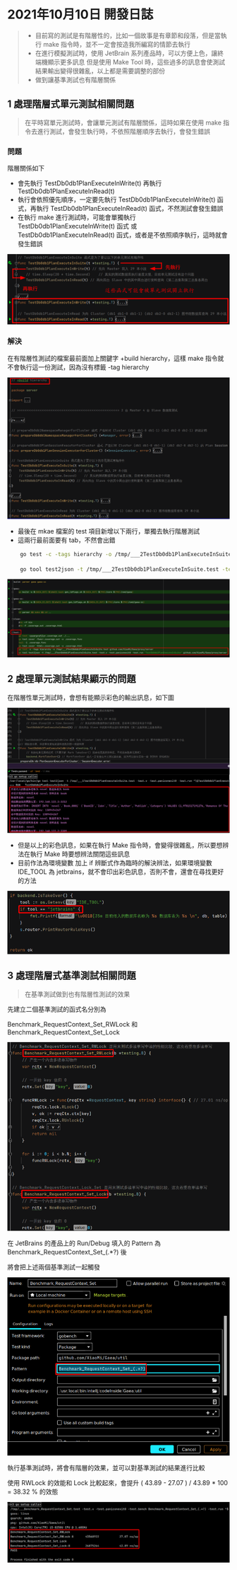  # 2021年10月10日 開發日誌

> - 目前寫的測試是有階層性的，比如一個故事是有章節和段落，但是當執行 make 指令時，並不一定會按造我所編寫的情節去執行
> - 在進行模擬測試時，使用 JetBrain 系列產品時，可以方便上色，讓終端機顯示更多訊息
>   但是使用 Make Tool 時，這些過多的訊息會使測試結果輸出變得很雜亂，以上都是需要調整的部份
> - 做到讓基準測試也有階層關係

## 1 處理階層式單元測試相關問題

> 在平時寫單元測試時，會讓單元測試有階層關係，這時如果在使用 make 指令去進行測試，會發生執行時，不依照階層順序去執行，會發生錯誤

### 問題

階層關係如下

- 會先執行 TestDb0db1PlanExecuteInWrite(t) 再執行 TestDb0db1PlanExecuteInRead(t)
- 執行會依照優先順序，一定要先執行 TestDb0db1PlanExecuteInWrite(t)  函式，再執行 TestDb0db1PlanExecuteInRead(t) 函式，不然測試會發生錯誤
- 在執行 make 進行測試時，可能會單獨執行 TestDb0db1PlanExecuteInWrite(t) 函式 或 TestDb0db1PlanExecuteInRead(t) 函式，或者是不依照順序執行，這時就會發生錯誤

<img src="../assets/panhongrainbow/image-20211010071701345.png" alt="image-20211010071701345" style="zoom:80%;" /> 

### 解決

在有階層性測試的檔案最前面加上關鍵字 +build hierarchy，這樣 make 指令就不會執行這一份測試，因為沒有標籤 -tag hierarchy

<img src="../assets/panhongrainbow/image-20211010104359714.png" alt="image-20211010104359714" style="zoom:80%;" /> 

- 最後在 mkae 檔案的 test 項目新增以下兩行，單獨去執行階層測試
- 這兩行最前面要有 tab，不然會出錯

```bash
	go test -c -tags hierarchy -o /tmp/___2TestDb0db1PlanExecuteInSuite.test github.com/XiaoMi/Gaea/proxy/server

	go tool test2json -t /tmp/___2TestDb0db1PlanExecuteInSuite.test -test.v -test.paniconexit0 -test.run "TestDb0db1PlanExecuteInSuite" github.com/XiaoMi/Gaea/proxy/server
```

<img src="../assets/panhongrainbow/image-20211010110846867.png" alt="image-20211010110846867" style="zoom:80%;" /> 

## 2 處理單元測試結果顯示的問題

在階層性單元測試時，會想有能顯示彩色的輸出訊息，如下圖

<img src="../assets/panhongrainbow/image-20211015130211911.png" alt="image-20211015130211911" style="zoom:80%;" /> 

- 但是以上的彩色訊息，如果在執行 Make 指令時，會變得很雜亂，所以要想辨法在執行 Make 時要想辨法關閉這些訊息
- 目前作法為環境變數 加上 if 辨斷式作為臨時的解決辨法，如果環境變數 IDE_TOOL 為 jetbrains，就不會印出彩色訊息，否則不會，還會在尋找更好的方法

<img src="../assets/panhongrainbow/image-20211015133358937.png" alt="image-20211015133358937" style="zoom:80%;" /> 

## 3 處理階層式基準測試相關問題

> 在基準測試做到也有階層性測試的效果

先建立二個基準測試的函式名分別為

Benchmark_RequestContext_Set_RWLock 和 Benchmark_RequestContext_Set_Lock

<img src="../assets/panhongrainbow/image-20211015211830203.png" alt="image-20211015211830203" style="zoom:80%;" /> 

在 JetBrains 的產品上的 Run/Debug 填入的 Pattern 為 Benchmark_RequestContext_Set_(.*?) 後

將會把上述兩個基準測試一起觸發

<img src="../assets/panhongrainbow/image-20211015211334337.png" alt="image-20211015211334337" style="zoom:80%;" />

執行基準測試時，將會有階層的效果，並可以對基準測試的結果進行比較

使用 RWLock 的效能和 Lock 比較起來，會提升 ( 43.89 - 27.07 ) / 43.89 * 100 = 38.32 % 的效態

<img src="../assets/panhongrainbow/image-20211015212252483.png" alt="image-20211015212252483" style="zoom:100%;" />

